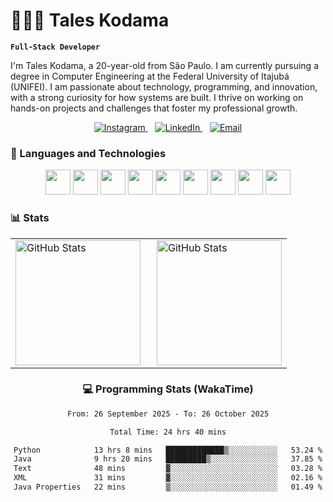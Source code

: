 # 👩🏻‍💻 Tales Kodama

**`Full-Stack Developer`**

I'm Tales Kodama, a 20-year-old from São Paulo. I am currently pursuing a degree in Computer Engineering at the Federal University of Itajubá (UNIFEI). I am passionate about technology, programming, and innovation, with a strong curiosity for how systems are built. I thrive on working on hands-on projects and challenges that foster my professional growth.

<p align="center">
  <a href="https://www.instagram.com/taleskodama">
    <img src="https://img.shields.io/badge/Instagram-%23E4405F.svg?&style=for-the-badge&logo=instagram&logoColor=white" alt="Instagram">
  </a>
  &nbsp;&nbsp;
  <a href="https://www.linkedin.com/in//taleskodama">
    <img src="https://img.shields.io/badge/-LinkedIn-%230077B5?style=for-the-badge&logo=linkedin&logoColor=white" alt="LinkedIn">
  </a>
  &nbsp;&nbsp;
  <a href="mailto:taleskodama@gmail.com">
    <img src="https://img.shields.io/badge/Email-%23D14836.svg?&style=for-the-badge&logo=gmail&logoColor=white" alt="Email">
  </a>
</p>





### 🤖 Languages and Technologies

<p align="center">
  <img src="https://cdn.jsdelivr.net/gh/devicons/devicon/icons/java/java-original.svg" width="40" height="40"/>
  <img src="https://cdn.jsdelivr.net/gh/devicons/devicon/icons/react/react-original.svg" width="40" height="40"/>
  <img src="https://cdn.jsdelivr.net/gh/devicons/devicon/icons/javascript/javascript-original.svg" width="40" height="40"/>
  <img src="https://cdn.jsdelivr.net/gh/devicons/devicon/icons/typescript/typescript-original.svg" width="40" height="40"/>
  <img src="https://cdn.jsdelivr.net/gh/devicons/devicon/icons/python/python-original.svg" width="40" height="40"/>
  <img src="https://cdn.jsdelivr.net/gh/devicons/devicon/icons/html5/html5-original.svg" width="40" height="40"/>
  <img src="https://cdn.jsdelivr.net/gh/devicons/devicon/icons/css3/css3-original.svg" width="40" height="40"/>
  <img src="https://cdn.jsdelivr.net/gh/devicons/devicon/icons/sass/sass-original.svg" width="40" height="40"/>
  <img src="https://cdn.jsdelivr.net/gh/devicons/devicon/icons/git/git-original.svg" width="40" height="40"/>
</p>


### 📊 Stats
<table align="center">
  <tr>
    <td>
      <img 
    alt="GitHub Stats" 
    height="200" 
    style="padding-right: 10px;" 
    src="https://github-readme-stats.vercel.app/api?username=taleskodama&show_icons=true&theme=tokyonight&include_all_commits=true&locale=pt-br" 
  />
    </td>
    <td>
     <img 
      alt="GitHub Stats" 
      height="200" 
      src="https://github-readme-stats.vercel.app/api/top-langs/?username=taleskodama&theme=tokyonight&layout=compact&custom_title=Tecnologias&langs_count=9" 
  />
    </td>
  </tr>
</table>
<div align="center">

### 💻 Programming Stats (WakaTime)
<!--START_SECTION:waka-->

```txt
From: 26 September 2025 - To: 26 October 2025

Total Time: 24 hrs 40 mins

Python            13 hrs 8 mins   █████████████▒░░░░░░░░░░░   53.24 %
Java              9 hrs 20 mins   █████████▒░░░░░░░░░░░░░░░   37.85 %
Text              48 mins         ▓░░░░░░░░░░░░░░░░░░░░░░░░   03.28 %
XML               31 mins         ▓░░░░░░░░░░░░░░░░░░░░░░░░   02.16 %
Java Properties   22 mins         ▒░░░░░░░░░░░░░░░░░░░░░░░░   01.49 %
```

<!--END_SECTION:waka-->
</div>

